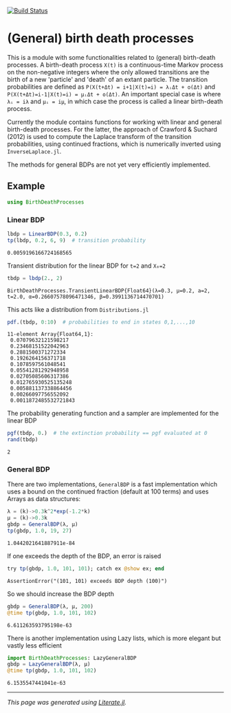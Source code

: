[![Build Status](https://travis-ci.com/arzwa/BirthDeathProcesses.jl.svg?branch=master)](https://travis-ci.com/arzwa/BirthDeathProcesses.jl)

# (General) birth death processes

This is a module with some functionalities related to (general) birth-death processes. A birth-death process `X(t)` is a continuous-time Markov process on the non-negative integers where the only allowed transitions are the birth of a new 'particle' and 'death' of an extant particle. The transition probabilities are defined as `P(X(t+Δt) = i+1|X(t)=i) = λᵢΔt + o(Δt)` and `P(X(t+Δt)=i-1|X(t)=i) = μᵢΔt + o(Δt)`. An important special case is where `λᵢ = iλ` and `μᵢ = iμ`, in which case the process is called a linear birth-death process.

Currently the module contains functions for working with linear and general birth-death processes. For the latter, the approach of Crawford & Suchard (2012) is used to compute the Laplace transform of the transition probabilities, using continued fractions, which is numerically inverted using `InverseLaplace.jl`.

The methods for general BDPs are not yet very efficiently implemented.

## Example

```julia
using BirthDeathProcesses
```

### Linear BDP

```julia
lbdp = LinearBDP(0.3, 0.2)
tp(lbdp, 0.2, 6, 9)  # transition probability
```

```
0.0059196166724168565
```

Transient distribution for the linear BDP for `t=2` and `X₀=2`

```julia
tbdp = lbdp(2., 2)
```

```
BirthDeathProcesses.TransientLinearBDP{Float64}(λ=0.3, μ=0.2, a=2, t=2.0, α=0.26607578096471346, β=0.3991136714470701)
```

This acts like a distribution from `Distributions.jl`

```julia
pdf.(tbdp, 0:10)  # probabilities to end in states 0,1,...,10
```

```
11-element Array{Float64,1}:
 0.07079632121598217
 0.23468151522042963
 0.2881500371272334
 0.1926264156371718
 0.1078597561048541
 0.05541281292948958
 0.02705085606317386
 0.012765930525135248
 0.005881137338864456
 0.00266097756552092
 0.0011872485532721843
```

The probability generating function and a sampler are implemented for the linear BDP

```julia
pgf(tbdp, 0.)  # the extinction probability == pgf evaluated at 0
rand(tbdp)
```

```
2
```

### General BDP

There are two implementations, `GeneralBDP` is a fast implementation which uses a bound on the continued fraction (default at 100 terms) and uses Arrays as data structures:

```julia
λ = (k)->0.3k^2*exp(-1.2*k)
μ = (k)->0.3k
gbdp = GeneralBDP(λ, μ)
tp(gbdp, 1.0, 19, 27)
```

```
1.0442021641887911e-84
```

If one exceeds the depth of the BDP, an error is raised

```julia
try tp(gbdp, 1.0, 101, 101); catch ex @show ex; end
```

```
AssertionError("(101, 101) exceeds BDP depth (100)")
```

So we should increase the BDP depth

```julia
gbdp = GeneralBDP(λ, μ, 200)
@time tp(gbdp, 1.0, 101, 102)
```

```
6.611263593795198e-63
```

There is another implementation using Lazy lists, which is more elegant but vastly less efficient

```julia
import BirthDeathProcesses: LazyGeneralBDP
gbdp = LazyGeneralBDP(λ, μ)
@time tp(gbdp, 1.0, 101, 102)
```

```
6.1535547441041e-63
```

---

*This page was generated using [Literate.jl](https://github.com/fredrikekre/Literate.jl).*


